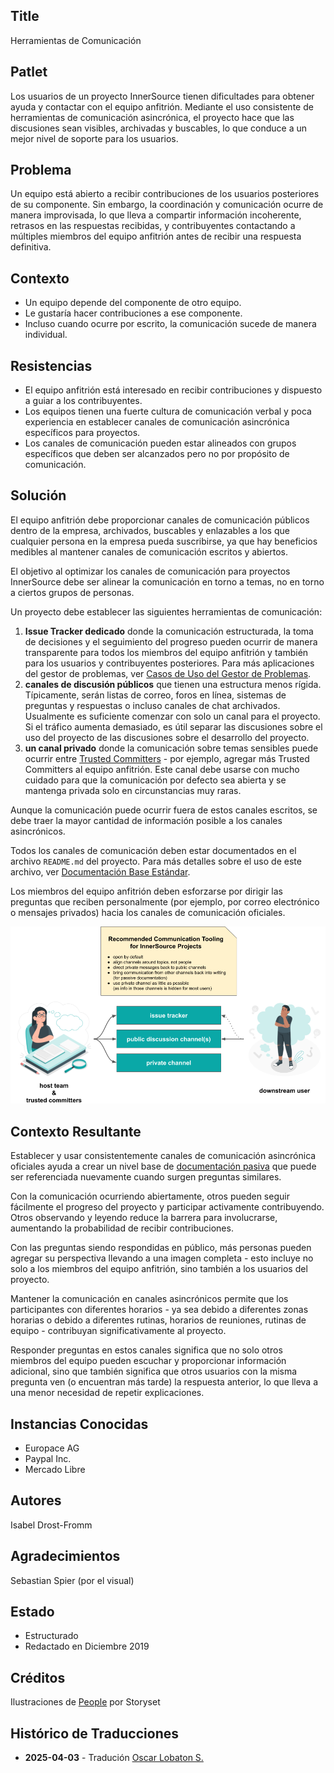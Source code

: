 ## Title

Herramientas de Comunicación

## Patlet

Los usuarios de un proyecto InnerSource tienen dificultades para obtener ayuda y contactar con el equipo anfitrión. Mediante el uso consistente de herramientas de comunicación asincrónica, el proyecto hace que las discusiones sean visibles, archivadas y buscables, lo que conduce a un mejor nivel de soporte para los usuarios.

## Problema

Un equipo está abierto a recibir contribuciones de los usuarios posteriores de su componente. Sin embargo, la coordinación y comunicación ocurre de manera improvisada, lo que lleva a compartir información incoherente, retrasos en las respuestas recibidas, y contribuyentes contactando a múltiples miembros del equipo anfitrión antes de recibir una respuesta definitiva.

## Contexto

- Un equipo depende del componente de otro equipo.
- Le gustaría hacer contribuciones a ese componente.
- Incluso cuando ocurre por escrito, la comunicación sucede de manera individual.

## Resistencias

- El equipo anfitrión está interesado en recibir contribuciones y dispuesto a guiar a los contribuyentes.
- Los equipos tienen una fuerte cultura de comunicación verbal y poca experiencia en establecer canales de comunicación asincrónica específicos para proyectos.
- Los canales de comunicación pueden estar alineados con grupos específicos que deben ser alcanzados pero no por propósito de comunicación.

## Solución

El equipo anfitrión debe proporcionar canales de comunicación públicos dentro de la empresa, archivados, buscables y enlazables a los que cualquier persona en la empresa pueda suscribirse, ya que hay beneficios medibles al mantener canales de comunicación escritos y abiertos.

El objetivo al optimizar los canales de comunicación para proyectos InnerSource debe ser alinear la comunicación en torno a temas, no en torno a ciertos grupos de personas.

Un proyecto debe establecer las siguientes herramientas de comunicación:

1. **Issue Tracker dedicado** donde la comunicación estructurada, la toma de decisiones y el seguimiento del progreso pueden ocurrir de manera transparente para todos los miembros del equipo anfitrión y también para los usuarios y contribuyentes posteriores. Para más aplicaciones del gestor de problemas, ver [Casos de Uso del Gestor de Problemas](./issue-tracker.md).
2. **canales de discusión públicos** que tienen una estructura menos rígida. Típicamente, serán listas de correo, foros en línea, sistemas de preguntas y respuestas o incluso canales de chat archivados. Usualmente es suficiente comenzar con solo un canal para el proyecto. Si el tráfico aumenta demasiado, es útil separar las discusiones sobre el uso del proyecto de las discusiones sobre el desarrollo del proyecto.
3. **un canal privado** donde la comunicación sobre temas sensibles puede ocurrir entre [Trusted Committers](./trusted-committer.md) - por ejemplo, agregar más Trusted Committers al equipo anfitrión. Este canal debe usarse con mucho cuidado para que la comunicación por defecto sea abierta y se mantenga privada solo en circunstancias muy raras.

Aunque la comunicación puede ocurrir fuera de estos canales escritos, se debe traer la mayor cantidad de información posible a los canales asincrónicos.

Todos los canales de comunicación deben estar documentados en el archivo `README.md` del proyecto. Para más detalles sobre el uso de este archivo, ver [Documentación Base Estándar](./base-documentation.md).

Los miembros del equipo anfitrión deben esforzarse por dirigir las preguntas que reciben personalmente (por ejemplo, por correo electrónico o mensajes privados) hacia los canales de comunicación oficiales.

![Herramientas de Comunicación Recomendadas para un Proyecto InnerSource](../../../assets/img/communication-tooling/communication-tooling.png)

## Contexto Resultante

Establecer y usar consistentemente canales de comunicación asincrónica oficiales ayuda a crear un nivel base de [documentación pasiva](https://www.oreilly.com/library/view/understanding-the-innersource/9781491986899/ch04.html) que puede ser referenciada nuevamente cuando surgen preguntas similares.

Con la comunicación ocurriendo abiertamente, otros pueden seguir fácilmente el progreso del proyecto y participar activamente contribuyendo. Otros observando y leyendo reduce la barrera para involucrarse, aumentando la probabilidad de recibir contribuciones.

Con las preguntas siendo respondidas en público, más personas pueden agregar su perspectiva llevando a una imagen completa - esto incluye no solo a los miembros del equipo anfitrión, sino también a los usuarios del proyecto.

Mantener la comunicación en canales asincrónicos permite que los participantes con diferentes horarios - ya sea debido a diferentes zonas horarias o debido a diferentes rutinas, horarios de reuniones, rutinas de equipo - contribuyan significativamente al proyecto.

Responder preguntas en estos canales significa que no solo otros miembros del equipo pueden escuchar y proporcionar información adicional, sino que también significa que otros usuarios con la misma pregunta ven (o encuentran más tarde) la respuesta anterior, lo que lleva a una menor necesidad de repetir explicaciones.

## Instancias Conocidas

* Europace AG
* Paypal Inc.
* Mercado Libre

## Autores

Isabel Drost-Fromm

## Agradecimientos

Sebastian Spier (por el visual)

## Estado

* Estructurado
* Redactado en Diciembre 2019

## Créditos

Ilustraciones de [People](https://storyset.com/people) por Storyset

## Histórico de Traducciones

- **2025-04-03** - Tradución [Oscar Lobaton S.](https://github.com/ovas04)

